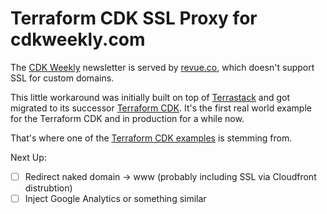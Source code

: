 # Terraform CDK SSL Proxy for cdkweekly.com

The [CDK Weekly](https://www.cdkweekly.com/) newsletter is served by [revue.co](https://www.getrevue.co/), which doesn't support SSL for custom domains.

This little workaround was initially built on top of [Terrastack](https://github.com/terrastackio/terrastack) and got migrated to its successor [Terraform CDK](https://github.com/hashicorp/terraform-cdk/). It's the first real world example for the Terraform CDK and in production for a while now.

That's where one of the [Terraform CDK examples](https://github.com/hashicorp/terraform-cdk/tree/master/examples/typescript-aws-cloudfront-proxy) is stemming from.

Next Up:

- [ ] Redirect naked domain -> www (probably including SSL via Cloudfront distrubtion)
- [ ] Inject Google Analytics or something similar
